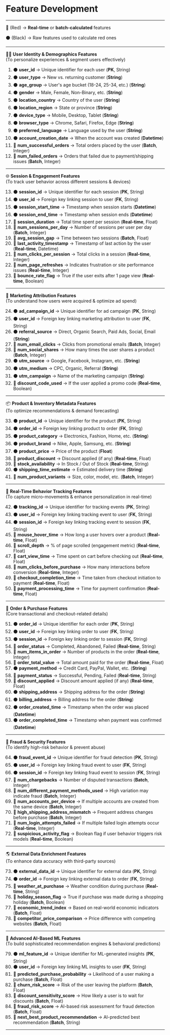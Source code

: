 # Feature Development

---

🔴 (Red) → **Real-time** or **batch-calculated** features

⚫ (Black) → Raw features used to calculate red ones

---

🧑‍💻 **User Identity & Demographics Features**  
(To personalize experiences & segment users effectively)

1. ⚫ **user_id** → Unique identifier for each user (**PK**, String)  
2. ⚫ **user_type** → New vs. returning customer (**String**)  
3. ⚫ **age_group** → User's age bucket (18-24, 25-34, etc.) (**String**)  
4. ⚫ **gender** → Male, Female, Non-Binary, etc. (**String**)  
5. ⚫ **location_country** → Country of the user (**String**)  
6. ⚫ **location_region** → State or province (**String**)  
7. ⚫ **device_type** → Mobile, Desktop, Tablet (**String**)  
8. ⚫ **browser_type** → Chrome, Safari, Firefox, Edge (**String**)  
9. ⚫ **preferred_language** → Language used by the user (**String**)  
10. ⚫ **account_creation_date** → When the account was created (**Datetime**)  
11. 🔴 **num_successful_orders** → Total orders placed by the user (**Batch**, Integer)  
12. 🔴 **num_failed_orders** → Orders that failed due to payment/shipping issues (**Batch**, Integer)  

---

🌐 **Session & Engagement Features**  
(To track user behavior across different sessions & devices)

13. ⚫ **session_id** → Unique identifier for each session (**PK**, String)  
14. ⚫ **user_id** → Foreign key linking session to user (**FK**, String)  
15. ⚫ **session_start_time** → Timestamp when session starts (**Datetime**)  
16. ⚫ **session_end_time** → Timestamp when session ends (**Datetime**)  
17. 🔴 **session_duration** → Total time spent per session (**Real-time**, Float)  
18. 🔴 **num_sessions_per_day** → Number of sessions per user per day (**Batch**, Integer)  
19. 🔴 **avg_session_gap** → Time between two sessions (**Batch**, Float)  
20. 🔴 **last_activity_timestamp** → Timestamp of last action by the user (**Real-time**, Datetime)  
21. 🔴 **num_clicks_per_session** → Total clicks in a session (**Real-time**, Integer)  
22. 🔴 **num_page_refreshes** → Indicates frustration or site performance issues (**Real-time**, Integer)  
23. 🔴 **bounce_rate_flag** → True if the user exits after 1 page view (**Real-time**, Boolean)  

---

📢 **Marketing Attribution Features**  
(To understand how users were acquired & optimize ad spend)

24. ⚫ **ad_campaign_id** → Unique identifier for ad campaign (**PK**, String)  
25. ⚫ **user_id** → Foreign key linking marketing attribution to user (**FK**, String)  
26. ⚫ **referral_source** → Direct, Organic Search, Paid Ads, Social, Email (**String**)  
27. 🔴 **num_email_clicks** → Clicks from promotional emails (**Batch**, Integer)  
28. 🔴 **num_social_shares** → How many times the user shares a product (**Batch**, Integer)  
29. ⚫ **utm_source** → Google, Facebook, Instagram, etc. (**String**)  
30. ⚫ **utm_medium** → CPC, Organic, Referral (**String**)  
31. ⚫ **utm_campaign** → Name of the marketing campaign (**String**)  
32. 🔴 **discount_code_used** → If the user applied a promo code (**Real-time**, Boolean)  

---

📦 **Product & Inventory Metadata Features**  
(To optimize recommendations & demand forecasting)

33. ⚫ **product_id** → Unique identifier for the product (**PK**, String)  
34. ⚫ **order_id** → Foreign key linking product to order (**FK**, String)  
35. ⚫ **product_category** → Electronics, Fashion, Home, etc. (**String**)  
36. ⚫ **product_brand** → Nike, Apple, Samsung, etc. (**String**)  
37. ⚫ **product_price** → Price of the product (**Float**)  
38. 🔴 **product_discount** → Discount applied (if any) (**Real-time**, Float)  
39. 🔴 **stock_availability** → In Stock / Out of Stock (**Real-time**, String)  
40. ⚫ **shipping_time_estimate** → Estimated delivery time (**String**)  
41. 🔴 **num_product_variants** → Size, color, model, etc. (**Batch**, Integer)  

---

📡 **Real-Time Behavior Tracking Features**  
(To capture micro-movements & enhance personalization in real-time)

42. ⚫ **tracking_id** → Unique identifier for tracking events (**PK**, String)  
43. ⚫ **user_id** → Foreign key linking tracking event to user (**FK**, String)  
44. ⚫ **session_id** → Foreign key linking tracking event to session (**FK**, String)  
45. 🔴 **mouse_hover_time** → How long a user hovers over a product (**Real-time**, Float)  
46. 🔴 **scroll_depth** → % of page scrolled (engagement metric) (**Real-time**, Float)  
47. 🔴 **cart_view_time** → Time spent on cart before checking out (**Real-time**, Float)  
48. 🔴 **num_clicks_before_purchase** → How many interactions before conversion (**Real-time**, Integer)  
49. 🔴 **checkout_completion_time** → Time taken from checkout initiation to payment (**Real-time**, Float)  
50. 🔴 **payment_processing_time** → Time for payment confirmation (**Real-time**, Float)  

---

🛒 **Order & Purchase Features**  
(Core transactional and checkout-related details)

51. ⚫ **order_id** → Unique identifier for each order (**PK**, String)  
52. ⚫ **user_id** → Foreign key linking order to user (**FK**, String)  
53. ⚫ **session_id** → Foreign key linking order to session (**FK**, String)  
54. 🔴 **order_status** → Completed, Abandoned, Failed (**Real-time**, String)  
55. 🔴 **num_items_in_order** → Number of products in the order (**Real-time**, Integer)  
56. 🔴 **order_total_value** → Total amount paid for the order (**Real-time**, Float)  
57. ⚫ **payment_method** → Credit Card, PayPal, Wallet, etc. (**String**)  
58. 🔴 **payment_status** → Successful, Pending, Failed (**Real-time**, String)  
59. 🔴 **discount_applied** → Discount amount applied (if any) (**Real-time**, Float)  
60. ⚫ **shipping_address** → Shipping address for the order (**String**)  
61. ⚫ **billing_address** → Billing address for the order (**String**)  
62. ⚫ **order_created_time** → Timestamp when the order was placed (**Datetime**)  
63. ⚫ **order_completed_time** → Timestamp when payment was confirmed (**Datetime**)  

---

🚨 **Fraud & Security Features**  
(To identify high-risk behavior & prevent abuse)

64. ⚫ **fraud_event_id** → Unique identifier for fraud detection (**PK**, String)  
65. ⚫ **user_id** → Foreign key linking fraud event to user (**FK**, String)  
66. ⚫ **session_id** → Foreign key linking fraud event to session (**FK**, String)  
67. 🔴 **num_chargebacks** → Number of disputed transactions (**Batch**, Integer)  
68. 🔴 **num_different_payment_methods_used** → High variation may indicate fraud (**Batch**, Integer)  
69. 🔴 **num_accounts_per_device** → If multiple accounts are created from the same device (**Batch**, Integer)  
70. 🔴 **high_shipping_address_mismatch** → Frequent address changes before purchase (**Batch**, Integer)  
71. 🔴 **num_login_attempts_failed** → If multiple failed login attempts occur (**Real-time**, Integer)  
72. 🔴 **suspicious_activity_flag** → Boolean flag if user behavior triggers risk models (**Real-time**, Boolean)  

---

🌎 **External Data Enrichment Features**  
(To enhance data accuracy with third-party sources)

73. ⚫ **external_data_id** → Unique identifier for external data (**PK**, String)  
74. ⚫ **order_id** → Foreign key linking external data to order (**FK**, String)  
75. 🔴 **weather_at_purchase** → Weather condition during purchase (**Real-time**, String)  
76. 🔴 **holiday_season_flag** → True if purchase was made during a shopping holiday (**Batch**, Boolean)  
77. 🔴 **economic_trend_index** → Based on real-world economic indicators (**Batch**, Float)  
78. 🔴 **competitor_price_comparison** → Price difference with competing websites (**Batch**, Float)  

---

🔮 **Advanced AI-Based ML Features**  
(To build sophisticated recommendation engines & behavioral predictions)

79. ⚫ **ml_feature_id** → Unique identifier for ML-generated insights (**PK**, String)  
80. ⚫ **user_id** → Foreign key linking ML insights to user (**FK**, String)  
81. 🔴 **predicted_purchase_probability** → Likelihood of a user making a purchase (**Batch**, Float)  
82. 🔴 **churn_risk_score** → Risk of the user leaving the platform (**Batch**, Float)  
83. 🔴 **discount_sensitivity_score** → How likely a user is to wait for discounts (**Batch**, Float)  
84. 🔴 **fraud_risk_score** → AI-based risk assessment for fraud detection (**Batch**, Float)  
85. 🔴 **next_best_product_recommendation** → AI-predicted best recommendation (**Batch**, String)  

---


